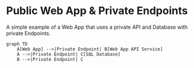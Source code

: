 # Public Web App & Private Endpoints

A simple example of a Web App that uses a private API and Database with private Endpoints.

```mermaid
graph TD
    A[Web App] -->|Private Endpoint| B[Web App API Service]
    A -->|Private Endpoint| C[SQL Database]
    B -->|Private Endpoint| C
```